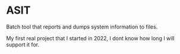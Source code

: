 # ASIT
Batch tool that reports and dumps system information to files.

My first real project that I started in 2022, I dont know how long I will support it for.
